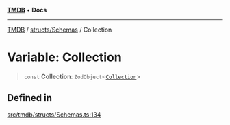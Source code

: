[**TMDB**](../../../README.md) • **Docs**

***

[TMDB](../../../README.md) / [structs/Schemas](../README.md) / Collection

# Variable: Collection

> `const` **Collection**: `ZodObject`\<[`Collection`](../type-aliases/Collection.md)\>

## Defined in

[src/tmdb/structs/Schemas.ts:134](https://github.com/Norviah/media-hub/blob/d809718af017974e095f312fcfa8bfdf58d3e3e5/src/tmdb/structs/Schemas.ts#L134)
